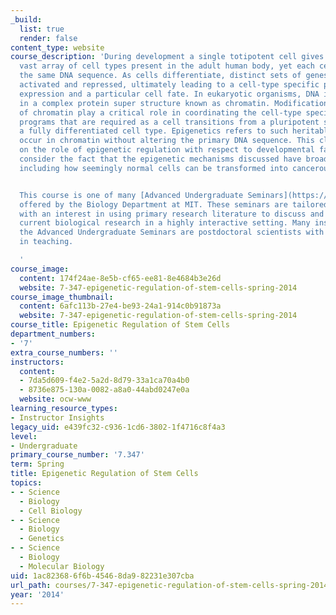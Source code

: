 ```yaml
---
_build:
  list: true
  render: false
content_type: website
course_description: 'During development a single totipotent cell gives rise to the
  vast array of cell types present in the adult human body, yet each cell has essentially
  the same DNA sequence. As cells differentiate, distinct sets of genes must be coordinately
  activated and repressed, ultimately leading to a cell-type specific pattern of gene
  expression and a particular cell fate. In eukaryotic organisms, DNA is packaged
  in a complex protein super structure known as chromatin. Modification and reorganization
  of chromatin play a critical role in coordinating the cell-type specific gene expression
  programs that are required as a cell transitions from a pluripotent stem cell to
  a fully differentiated cell type. Epigenetics refers to such heritable changes that
  occur in chromatin without altering the primary DNA sequence. This class will focus
  on the role of epigenetic regulation with respect to developmental fate and also
  consider the fact that the epigenetic mechanisms discussed have broad implications,
  including how seemingly normal cells can be transformed into cancerous cells.


  This course is one of many [Advanced Undergraduate Seminars](https://biology.mit.edu/undergraduate/course_listings/advanced_undergraduate_seminars)
  offered by the Biology Department at MIT. These seminars are tailored for students
  with an interest in using primary research literature to discuss and learn about
  current biological research in a highly interactive setting. Many instructors of
  the Advanced Undergraduate Seminars are postdoctoral scientists with a strong interest
  in teaching.

  '
course_image:
  content: 174f24ae-8e5b-cf65-ee81-8e4684b3e26d
  website: 7-347-epigenetic-regulation-of-stem-cells-spring-2014
course_image_thumbnail:
  content: 6afc113b-27e4-be93-24a1-914c0b91873a
  website: 7-347-epigenetic-regulation-of-stem-cells-spring-2014
course_title: Epigenetic Regulation of Stem Cells
department_numbers:
- '7'
extra_course_numbers: ''
instructors:
  content:
  - 7da5d609-f4e2-5a2d-8d79-33a1ca70a4b0
  - 8736e875-130a-0082-a8a0-44abd0247e0a
  website: ocw-www
learning_resource_types:
- Instructor Insights
legacy_uid: e439fc32-c936-1cd6-3802-1f4716c8f4a3
level:
- Undergraduate
primary_course_number: '7.347'
term: Spring
title: Epigenetic Regulation of Stem Cells
topics:
- - Science
  - Biology
  - Cell Biology
- - Science
  - Biology
  - Genetics
- - Science
  - Biology
  - Molecular Biology
uid: 1ac82368-6f6b-4546-8da9-82231e307cba
url_path: courses/7-347-epigenetic-regulation-of-stem-cells-spring-2014
year: '2014'
---
```

